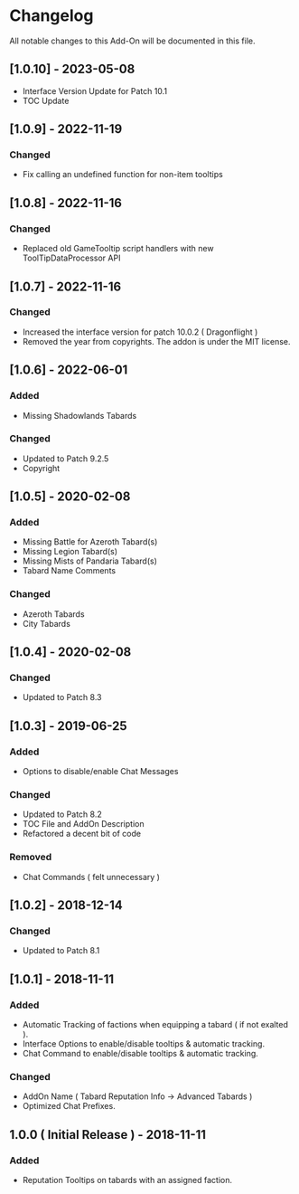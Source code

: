 # Changelog
All notable changes to this Add-On will be documented in this file.

## [1.0.10] - 2023-05-08
- Interface Version Update for Patch 10.1
- TOC Update

## [1.0.9] - 2022-11-19
### Changed
- Fix calling an undefined function for non-item tooltips

## [1.0.8] - 2022-11-16
### Changed
- Replaced old GameTooltip script handlers with new ToolTipDataProcessor API

## [1.0.7] - 2022-11-16
### Changed
- Increased the interface version for patch 10.0.2 ( Dragonflight )
- Removed the year from copyrights. The addon is under the MIT license.

## [1.0.6] - 2022-06-01
### Added
- Missing Shadowlands Tabards

### Changed
- Updated to Patch 9.2.5
- Copyright

## [1.0.5] - 2020-02-08
### Added
- Missing Battle for Azeroth Tabard(s)
- Missing Legion Tabard(s)
- Missing Mists of Pandaria Tabard(s)
- Tabard Name Comments

### Changed
- Azeroth Tabards
- City Tabards

## [1.0.4] - 2020-02-08
### Changed
- Updated to Patch 8.3

## [1.0.3] - 2019-06-25
### Added
- Options to disable/enable Chat Messages
### Changed
- Updated to Patch 8.2
- TOC File and AddOn Description
- Refactored a decent bit of code
### Removed
- Chat Commands ( felt unnecessary )

## [1.0.2] - 2018-12-14
### Changed
- Updated to Patch 8.1

## [1.0.1] - 2018-11-11
### Added
- Automatic Tracking of factions when equipping a tabard ( if not exalted ).
- Interface Options to enable/disable tooltips & automatic tracking.
- Chat Command to enable/disable tooltips & automatic tracking.
### Changed
- AddOn Name ( Tabard Reputation Info -> Advanced Tabards )
- Optimized Chat Prefixes.

## 1.0.0 ( Initial Release ) - 2018-11-11
### Added
- Reputation Tooltips on tabards with an assigned faction.
